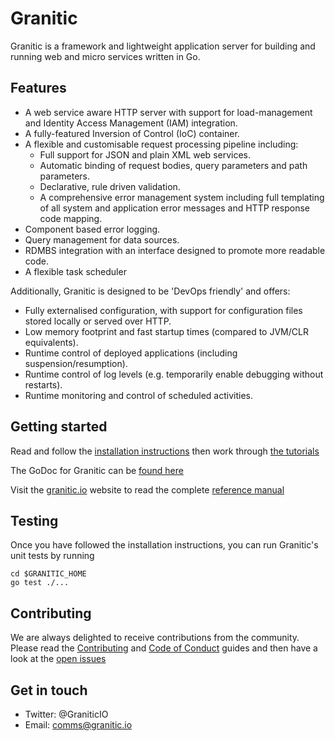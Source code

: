# Granitic

Granitic is a framework and lightweight application server for building and running web and micro services written in Go.

## Features

* A web service aware HTTP server with support for load-management and Identity Access Management (IAM) integration.
* A fully-featured Inversion of Control (IoC) container.
* A flexible and customisable request processing pipeline including:
    * Full support for JSON and plain XML web services.
    * Automatic binding of request bodies, query parameters and path parameters.
    * Declarative, rule driven validation.
    * A comprehensive error management system including full templating of all system and application error messages and
    HTTP response code mapping.
* Component based error logging.
* Query management for data sources.
* RDMBS integration with an interface designed to promote more readable code.
* A flexible task scheduler


Additionally, Granitic is designed to be 'DevOps friendly' and offers:

* Fully externalised configuration, with support for configuration files stored locally or served over HTTP.
* Low memory footprint and fast startup times (compared to JVM/CLR equivalents).
* Runtime control of deployed applications (including suspension/resumption).
* Runtime control of log levels (e.g. temporarily enable debugging without restarts).
* Runtime monitoring and control of scheduled activities.

## Getting started

Read and follow the [installation instructions](https://granitic.io/getting-started-installing-granitic)
then work through [the tutorials](https://granitic.io/tutorials/)

The GoDoc for Granitic can be [found here](https://godoc.org/github.com/graniticio/granitic/v2)

Visit the [granitic.io](https://granitic.io) website to read the complete [reference manual](https://granitic.io/ref)

## Testing

Once you have followed the installation instructions, you can run Granitic's unit tests by running

```
cd $GRANITIC_HOME
go test ./...
```
## Contributing

We are always delighted to receive contributions from the community. Please read the 
[Contributing](CONTRIBUTING.md) and [Code of Conduct](CODE_OF_CONDUCT.md) guides and
then have a look at the [open issues](https://github.com/graniticio/granitic/issues)

## Get in touch

 * Twitter: @GraniticIO
 * Email: comms@granitic.io